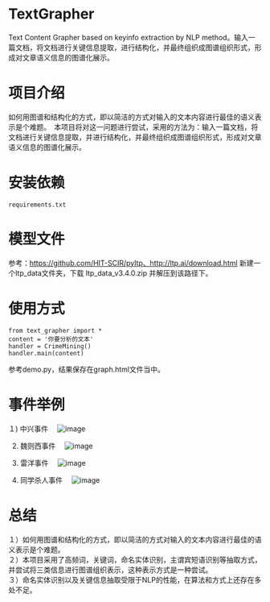 # TextGrapher
Text Content Grapher based on keyinfo extraction by NLP method。输入一篇文档，将文档进行关键信息提取，进行结构化，并最终组织成图谱组织形式，形成对文章语义信息的图谱化展示。
# 项目介绍
如何用图谱和结构化的方式，即以简洁的方式对输入的文本内容进行最佳的语义表示是个难题。　本项目将对这一问题进行尝试，采用的方法为：输入一篇文档，将文档进行关键信息提取，并进行结构化，并最终组织成图谱组织形式，形成对文章语义信息的图谱化展示。　　
# 安装依赖 
    requirements.txt
# 模型文件
参考：https://github.com/HIT-SCIR/pyltp、http://ltp.ai/download.html
新建一个ltp_data文件夹，下载 ltp_data_v3.4.0.zip 并解压到该路径下。
# 使用方式
    from text_grapher import *
    content = '你要分析的文本'
    handler = CrimeMining()
    handler.main(content)
参考demo.py，结果保存在graph.html文件当中。　　

# 事件举例
１) 中兴事件　
![image](https://github.com/liuhuanyong/TextGrapher/blob/master/image/%E4%B8%AD%E5%85%B4%E4%BA%8B%E4%BB%B6.png)

2) 魏则西事件　
![image](https://github.com/liuhuanyong/TextGrapher/blob/master/image/%E9%AD%8F%E5%88%99%E8%A5%BF%E4%BA%8B%E4%BB%B6.png)

3) 雷洋事件　
![image](https://github.com/liuhuanyong/TextGrapher/blob/master/image/%E9%9B%B7%E6%B4%8B%E5%AB%96%E5%A8%BC%E4%BA%8B%E4%BB%B6.png)

4) 同学杀人事件　
![image](https://github.com/liuhuanyong/TextGrapher/blob/master/image/%E5%90%8C%E5%AD%A6%E6%9D%80%E4%BA%BA%E4%BA%8B%E4%BB%B6.png)

# 总结
１）如何用图谱和结构化的方式，即以简洁的方式对输入的文本内容进行最佳的语义表示是个难题。  
２）本项目采用了高频词，关键词，命名实体识别，主谓宾短语识别等抽取方式，并尝试将三类信息进行图谱组织表示，这种表示方式是一种尝试。  
３）命名实体识别以及关键信息抽取受限于NLP的性能，在算法和方式上还存在多处不足。

